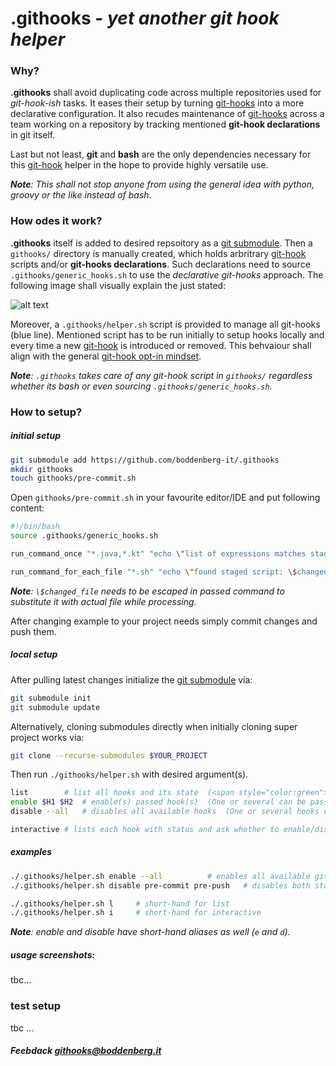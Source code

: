 # .githooks - _yet another git hook helper_

### Why?

**.githooks** shall avoid duplicating code across multiple repositories used for _git-hook-ish_ tasks. It eases their setup by turning [git-hooks](https://git-scm.com/docs/githooks) into a more declarative configuration. It also recudes maintenance of [git-hooks](https://git-scm.com/docs/githooks) across a team working on a repository by tracking mentioned **git-hook declarations** in git itself.

Last but not least, **git** and **bash** are the only dependencies necessary for this [git-hook](https://git-scm.com/docs/githooks) helper in the hope to provide highly versatile use.

_***Note***: This shall not stop anyone from using the general idea with python, groovy or the like instead of bash_.



### How odes it work?

**.githooks** itself is added to desired repsoitory as a [git submodule](https://git-scm.com/docs/git-submodule). Then a `githooks/` directory is manually created, which holds arbritrary [git-hook](https://git-scm.com/docs/githooks) scripts and/or **git-hooks declarations**. Such declarations need to source `.githooks/generic_hooks.sh` to use the _declarative git-hooks_ approach. The following image shall visually explain the just stated:

![alt text](https://boddenberg.it/misc/github/boddenberg-it/githooks/visualization.png "visualization of how .githooks works")

Moreover, a `.githooks/helper.sh` script is provided to manage all git-hooks (blue line). Mentioned script has to be run initially to setup hooks locally and every time a new [git-hook](https://git-scm.com/docs/githooks) is introduced or removed. This behvaiour shall align with the general [git-hook opt-in mindset](https://git-scm.com/book/en/v2/Customizing-Git-Git-Hooks).

_**Note**: `.githooks` takes care of any git-hook script in `githooks/` regardless whether its bash or even        sourcing `.githooks/generic_hooks.sh`._



### How to setup?

##### initial setup 

```bash
git submodule add https://github.com/boddenberg-it/.githooks
mkdir githooks
touch githooks/pre-commit.sh
```

Open `githooks/pre-commit.sh` in your favourite editor/IDE and put following content:

```bash
#!/bin/bash
source .githooks/generic_hooks.sh

run_command_once "*.java,*.kt" "echo \"list of expressions matches staged files\""

run_command_for_each_file "*.sh" "echo \"found staged script: \$changed_file\""
```

_**Note**: `\$changed_file` needs to be escaped in passed command to substitute it with actual file while processing._

After changing example to your project needs simply commit changes and push them.



##### local setup

After pulling latest changes initialize the [git submodule](https://git-scm.com/docs/git-submodule) via:

```bash
git submodule init
git submodule update
```

Alternatively, cloning submodules directly  when initially cloning super project works via:

```bash
git clone --recurse-submodules $YOUR_PROJECT
```

Then run `./githooks/helper.sh` with desired argument(s).

```bash
list		# list all hooks and its state 	(<span style="color:green">enabled</span>, <span style="color:yellow">disabled</span>, <span style="color:red">orphaned</span>)
enable $H1 $H2 	# enable(s) passed hook(s) 	(One or several can be passed)
disable --all	# disables all available hooks 	(One or several hooks can also be passed)

interactive	# lists each hook with status and ask whether to enable/disable status (y/N).
```

##### examples

```bash
./.githooks/helper.sh enable --all 		    # enables all available git hooks
./.githooks/helper.sh disable pre-commit pre-push   # disables both stated git hooks

./.githooks/helper.sh l		# short-hand for list 
./.githooks/helper.sh i		# short-hand for interactive
```

_**Note**: enable and disable have short-hand aliases as well (`e` and `d`)._


##### usage screenshots:

tbc...

### test setup

tbc ...

##### Feebdack [githooks@boddenberg.it](mailto:githooks@boddenberg.it?subject=[.githooks])

